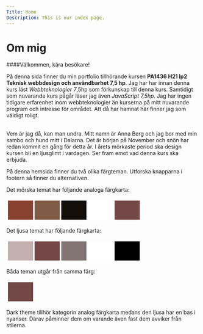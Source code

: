 ```yaml
---
Title: Home
Description: This is our index page.
---
```


Om mig
==========================

####Välkommen, kära besökare!

På denna sida finner du min portfolio tillhörande kursen __PA1436 H21 lp2 Teknisk webbdesign och användbarhet 7,5 hp__. Jag har har innan denna kurs läst _Webbteknologier 7_,5hp som förkunskap till denna kurs. Samtidigt som nuvarande kurs pågår läser jag även _JavaScript 7,5hp_. Jag har ingen tidigare erfarenhet inom webbteknologier än kurserna på mitt nuvarande program och intresse för området. Att då har hamnat här finner jag som väldigt roligt. 
<br/>



<br/>
Vem är jag då, kan man undra. Mitt namn är Anna Berg och jag bor med min sambo och hund mitt i Dalarna. Det är början på November och snön har redan kommit en gång för detta år. I årets mörkaste period ska design kursen bli en ljusglimt i vardagen. Ser fram emot vad denna kurs ska erbjuda. 

På denna hemsida finner du två olika färgteman. Utforska knapparna i footern så finner du alternativen. 

Det mörska temat har följande analoga färgkarta:
<table style="border-spacing: 4px; border-collapse: separate">
<tr>
<td style="height: 50px; width: 50px; background-color: #8A4230">
<td style="height: 50px; width: 50px; background-color: #805B46">
<td style="height: 50px; width: 50px; background-color: #140E0B">
<td style="height: 50px; width: 50px; background-color: #FFFFFF">
<td style="height: 50px; width: 50px; background-color: #744846">
</tr>
</table>

Det ljusa temat har följande färgkarta:
<table style="border-spacing: 4px; border-collapse: separate">
<tr>
<td style="height: 50px; width: 50px; background-color: #C4B0AF">
<td style="height: 50px; width: 50px; background-color: #744846">
<td style="height: 50px; width: 50px; background-color: #827574">
<td style="height: 50px; width: 50px; background-color: #FFFFFF">
<td style="height: 50px; width: 50px; background-color: #000000">
</tr>
</table>

Båda teman utgår från samma färg:
<table style="border-spacing: 4px; border-collapse: separate">
<tr>
<td style="height: 50px; width: 50px; background-color: #744846">
</table>

Dark theme tillhör kategorin analog färgkarta medans den ljusa har en bas i nyanser. Därav påminner dem om varande även fast dem avviker från stilerna. 
